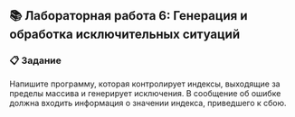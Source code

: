 ## 📚 Лабораторная работа 6: Генерация и обработка исключительных ситуаций

### 📋 Задание

Напишите программу, которая контролирует индексы, выходящие за пределы массива и генерирует исключения. В сообщение об ошибке должна входить информация о значении индекса, приведшего к сбою.
